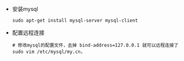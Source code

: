 - 安装mysql

  ```
  sudo apt-get install mysql-server mysql-client
  ```

- 配置远程连接

  ```
  # 修改mysql的配置文件，去掉 bind-address=127.0.0.1 就可以远程连接了
  sudo vim /etc/mysql/my.cn，
  ```

  ​










